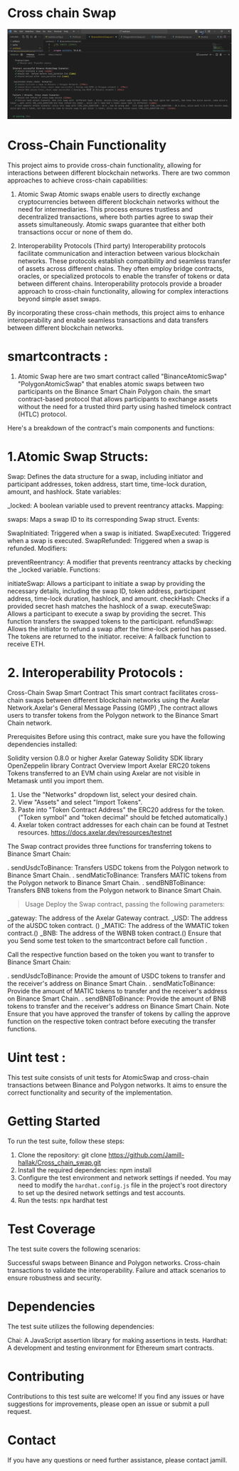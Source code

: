 # Cross chain Swap
![Example Image](hash1.png)

# Cross-Chain Functionality 

This project aims to provide cross-chain functionality, allowing for interactions between different blockchain networks. There are two common approaches to achieve cross-chain capabilities:

1. Atomic Swap
Atomic swaps enable users to directly exchange cryptocurrencies between different blockchain networks without the need for intermediaries. This process ensures trustless and decentralized transactions, where both parties agree to swap their assets simultaneously. Atomic swaps guarantee that either both transactions occur or none of them do.

2. Interoperability Protocols (Third party)
Interoperability protocols facilitate communication and interaction between various blockchain networks. These protocols establish compatibility and seamless transfer of assets across different chains. They often employ bridge contracts, oracles, or specialized protocols to enable the transfer of tokens or data between different chains. Interoperability protocols provide a broader approach to cross-chain functionality, allowing for complex interactions beyond simple asset swaps.

By incorporating these cross-chain methods, this project aims to enhance interoperability and enable seamless transactions and data transfers between different blockchain networks.

# smartcontracts : 

1. Atomic Swap
here are two smart contract called "BinanceAtomicSwap" "PolygonAtomicSwap" that enables atomic swaps between two participants on the Binance Smart Chain Polygon chain. the smart contract-based protocol that allows participants to exchange assets without the need for a trusted third party using hashed timelock contract (HTLC) protocol.

Here's a breakdown of the contract's main components and functions:

# 1.Atomic Swap Structs:

Swap: Defines the data structure for a swap, including initiator and participant addresses, token address, start time, time-lock duration, amount, and hashlock.
State variables:

_locked: A boolean variable used to prevent reentrancy attacks.
Mapping:

swaps: Maps a swap ID to its corresponding Swap struct.
Events:

SwapInitiated: Triggered when a swap is initiated.
SwapExecuted: Triggered when a swap is executed.
SwapRefunded: Triggered when a swap is refunded.
Modifiers:

preventReentrancy: A modifier that prevents reentrancy attacks by checking the _locked variable.
Functions:

initiateSwap: Allows a participant to initiate a swap by providing the necessary details, including the swap ID, token address, participant address, time-lock duration, hashlock, and amount.
checkHash: Checks if a provided secret hash matches the hashlock of a swap.
executeSwap: Allows a participant to execute a swap by providing the secret. This function transfers the swapped tokens to the participant.
refundSwap: Allows the initiator to refund a swap after the time-lock period has passed. The tokens are returned to the initiator.
receive: A fallback function to receive ETH.

# 2. Interoperability Protocols : 


Cross-Chain Swap Smart Contract
This smart contract facilitates cross-chain swaps between different blockchain networks using the Axelar Network.Axelar's General Message Passing (GMP) ,The contract allows users to transfer tokens from the Polygon network to the Binance Smart Chain network.

Prerequisites
Before using this contract, make sure you have the following dependencies installed:

Solidity version 0.8.0 or higher
Axelar Gateway Solidity SDK library
OpenZeppelin library
Contract Overview
Import Axelar ERC20 tokens
Tokens transferred to an EVM chain using Axelar are not visible in Metamask until you import them.

1. Use the "Networks" dropdown list, select your desired chain.
2. View "Assets" and select "Import Tokens".
3. Paste into "Token Contract Address" the ERC20 address for the token. ("Token symbol" and "token decimal" should be fetched automatically.)
4. Axelar token contract addresses for each chain can be found at Testnet resources. https://docs.axelar.dev/resources/testnet

The Swap contract provides three functions for transferring tokens to Binance Smart Chain:

. sendUsdcToBinance: Transfers USDC tokens from the Polygon network to Binance Smart Chain.
. sendMaticToBinance: Transfers MATIC tokens from the Polygon network to Binance Smart Chain.
. sendBNBToBinance: Transfers BNB tokens from the Polygon network to Binance Smart Chain.

>Usage
Deploy the Swap contract, passing the following parameters:

_gateway: The address of the Axelar Gateway contract.
_USD: The address of the aUSDC token contract. ()
_MATIC: The address of the WMATIC token contract.()
_BNB: The address of the WBNB token contract.()
Ensure that you Send some test token to the smartcontract before call function .

Call the respective function based on the token you want to transfer to Binance Smart Chain:

. sendUsdcToBinance: Provide the amount of USDC tokens to transfer and the receiver's address on Binance Smart Chain.
. sendMaticToBinance: Provide the amount of MATIC tokens to transfer and the receiver's address on Binance Smart Chain.
. sendBNBToBinance: Provide the amount of BNB tokens to transfer and the receiver's address on Binance Smart Chain.
Note
Ensure that you have approved the transfer of tokens by calling the approve function on the respective token contract before executing the transfer functions.

# Uint test : 

This test suite consists of unit tests for AtomicSwap and cross-chain transactions between Binance and Polygon networks. It aims to ensure the correct functionality and security of the implementation.

# Getting Started
To run the test suite, follow these steps:

1. Clone the repository: git clone <https://github.com/Jamill-hallak/Cross_chain_swap.git>
2. Install the required dependencies: npm install
3. Configure the test environment and network settings if needed. You may need to modify the `hardhat.config.js` file in the project's root directory to set up the desired network settings and test accounts.
4. Run the tests: npx hardhat test


# Test Coverage
The test suite covers the following scenarios:

Successful swaps between Binance and Polygon networks.
Cross-chain transactions to validate the interoperability.
Failure and attack scenarios to ensure robustness and security.

# Dependencies

The test suite utilizes the following dependencies:

Chai: A JavaScript assertion library for making assertions in tests.
Hardhat: A development and testing environment for Ethereum smart contracts.

# Contributing
Contributions to this test suite are welcome! If you find any issues or have suggestions for improvements, please open an issue or submit a pull request.



# Contact
If you have any questions or need further assistance, please contact jamill.
